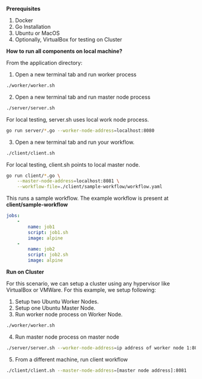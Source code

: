 **Prerequisites**

1. Docker
2. Go Installation
3. Ubuntu or MacOS
4. Optionally, VirtualBox for testing on Cluster

**How to run all components on local machine?**

From the application directory:

1. Open a new terminal tab and run worker process
```bash
./worker/worker.sh
```

2. Open a new terminal tab and run master node process
```bash
./server/server.sh
```

For local testing, server.sh uses local work node process.

```bash
go run server/*.go --worker-node-address=localhost:8080
```

3. Open a new terminal tab and run your workflow.
```bash
./client/client.sh
```

For local testing, client.sh points to local master node.
```bash
go run client/*.go \
    --master-node-address=localhost:8081 \
    --workflow-file=./client/sample-workflow/workflow.yaml
```

This runs a sample workflow. The example workflow is present at **client/sample-workflow**

```yaml
jobs:
    -
        name: job1
        script: job1.sh
        image: alpine
    -
        name: job2
        script: job2.sh
        image: alpine
```

**Run on Cluster**

For this scenario, we can setup a cluster using any hypervisor like VirtualBox or VMWare. For this example, we setup following:

1. Setup two Ubuntu Worker Nodes.
2. Setup one Ubuntu Master Node.
3. Run worker node process on Worker Node.
```bash
./worker/worker.sh
```
4. Run master node process on master node
```bash
./server/server.sh --worker-node-address=ip address of worker node 1:8080, ip address of worker node 2:8080
```
5. From a different machine, run client workflow
```bash
./client/client.sh --master-node-address=[master node address]:8081
```
